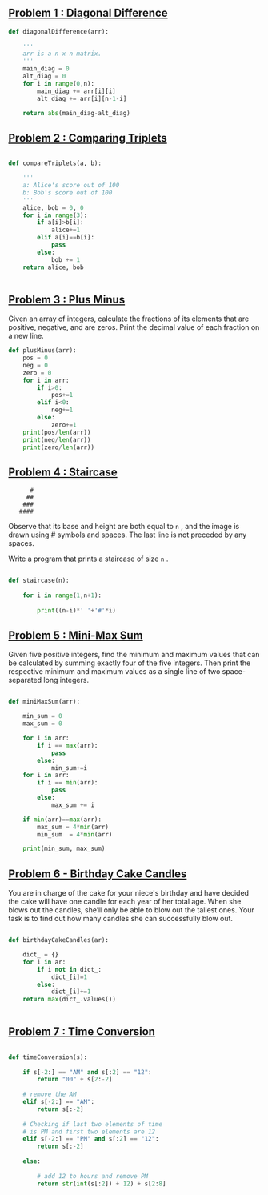 


## [Problem 1 : Diagonal Difference](https://www.hackerrank.com/challenges/diagonal-difference/problem)
```python
def diagonalDifference(arr):
    
    '''
    arr is a n x n matrix.
    '''
    main_diag = 0
    alt_diag = 0
    for i in range(0,n):
        main_diag += arr[i][i]
        alt_diag += arr[i][n-1-i]

    return abs(main_diag-alt_diag)
  ```


## [Problem 2 : Comparing Triplets](https://www.hackerrank.com/challenges/compare-the-triplets/problem)

```python

def compareTriplets(a, b):

    '''
    a: Alice's score out of 100
    b: Bob's score out of 100
    '''
    alice, bob = 0, 0
    for i in range(3):
        if a[i]>b[i]:
            alice+=1
        elif a[i]==b[i]:
            pass
        else:
            bob += 1
    return alice, bob    
    
  ```
  
  ## [Problem 3 : Plus Minus](https://www.hackerrank.com/challenges/plus-minus/problem)
Given an array of integers, calculate the fractions of its elements that are positive, negative, and are zeros. Print the decimal value of each fraction on a new line.

```python
def plusMinus(arr):
    pos = 0
    neg = 0
    zero = 0
    for i in arr:
        if i>0:
            pos+=1
        elif i<0:
            neg+=1
        else:
            zero+=1
    print(pos/len(arr))
    print(neg/len(arr))
    print(zero/len(arr))   
```


## [Problem 4 : Staircase](https://www.hackerrank.com/challenges/staircase/problem)
 ```   
       #
      ##
     ###
    ####
```
Observe that its base and height are both equal to `n` , and the image is drawn using # symbols and spaces. The last line is not preceded by any spaces.

Write a program that prints a staircase of size `n` .

```python

def staircase(n):
    
    for i in range(1,n+1):
        
        print((n-i)*' '+'#'*i)
```

## [Problem 5 : Mini-Max Sum](https://www.hackerrank.com/challenges/mini-max-sum/problem)

Given five positive integers, find the minimum and maximum values that can be calculated by summing exactly four of the five integers. Then print the respective minimum and maximum values as a single line of two space-separated long integers.

```python

def miniMaxSum(arr):

    min_sum = 0
    max_sum = 0

    for i in arr:
        if i == max(arr):
            pass
        else:
            min_sum+=i
    for i in arr:
        if i == min(arr):
            pass
        else:
            max_sum += i

    if min(arr)==max(arr):
        max_sum = 4*min(arr)
        min_sum  = 4*min(arr)           

    print(min_sum, max_sum)      
```
## [Problem 6 - Birthday Cake Candles](https://www.hackerrank.com/challenges/birthday-cake-candles/problem)

You are in charge of the cake for your niece's birthday and have decided the cake will have one candle for each year of her total age. When she blows out the candles, she’ll only be able to blow out the tallest ones. Your task is to find out how many candles she can successfully blow out.

```python

def birthdayCakeCandles(ar):

    dict_ = {}
    for i in ar:
        if i not in dict_:
            dict_[i]=1
        else:
            dict_[i]+=1
    return max(dict_.values())        
    
```

## [Problem 7 : Time Conversion](https://www.hackerrank.com/challenges/time-conversion/problem)

```python

def timeConversion(s):
    
    if s[-2:] == "AM" and s[:2] == "12": 
        return "00" + s[2:-2] 
          
    # remove the AM     
    elif s[-2:] == "AM": 
        return s[:-2] 
      
    # Checking if last two elements of time 
    # is PM and first two elements are 12    
    elif s[-2:] == "PM" and s[:2] == "12": 
        return s[:-2] 
          
    else: 
          
        # add 12 to hours and remove PM 
        return str(int(s[:2]) + 12) + s[2:8] 
```
